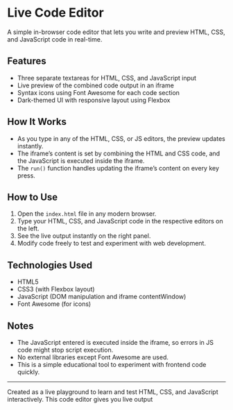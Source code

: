 # Live Code Editor

A simple in-browser code editor that lets you write and preview HTML, CSS, and JavaScript code in real-time.

## Features

- Three separate textareas for HTML, CSS, and JavaScript input
- Live preview of the combined code output in an iframe
- Syntax icons using Font Awesome for each code section
- Dark-themed UI with responsive layout using Flexbox

## How It Works

- As you type in any of the HTML, CSS, or JS editors, the preview updates instantly.
- The iframe’s content is set by combining the HTML and CSS code, and the JavaScript is executed inside the iframe.
- The `run()` function handles updating the iframe’s content on every key press.

## How to Use

1. Open the `index.html` file in any modern browser.
2. Type your HTML, CSS, and JavaScript code in the respective editors on the left.
3. See the live output instantly on the right panel.
4. Modify code freely to test and experiment with web development.

## Technologies Used

- HTML5
- CSS3 (with Flexbox layout)
- JavaScript (DOM manipulation and iframe contentWindow)
- Font Awesome (for icons)

## Notes

- The JavaScript entered is executed inside the iframe, so errors in JS code might stop script execution.
- No external libraries except Font Awesome are used.
- This is a simple educational tool to experiment with frontend code quickly.

---

Created as a live playground to learn and test HTML, CSS, and JavaScript interactively.
This code editor gives you live output
